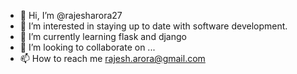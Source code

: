 - 👋 Hi, I’m @rajesharora27
- 👀 I’m interested in staying up to date with software development.
- 🌱 I’m currently learning flask and django
- 💞️ I’m looking to collaborate on ...
- 📫 How to reach me rajesh.arora@gmail.com

<!---
rajesharora27/rajesharora27 is a ✨ special ✨ repository because its `README.md` (this file) appears on your GitHub profile.
You can click the Preview link to take a look at your changes.
--->
